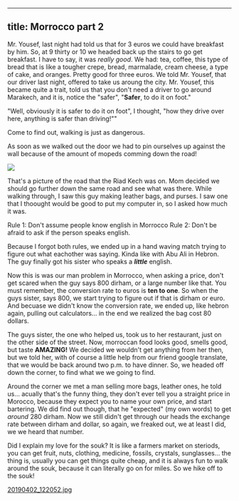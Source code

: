 
---
title: Morrocco part 2
---

Mr. Yousef, last night had told us that for 3 euros we could have breakfast by him. So, at 9 thirty or 10 we headed back up the stairs to go get breakfast. I have to say, it was *really good*. We had: tea, coffee, this type of bread that is like a tougher crepe, bread, marmalade, cream cheese, a type of cake, and oranges. Pretty good for three euros. We told Mr. Yousef, that our driver last night, offered to take us aroung the city. Mr. Yousef, this became quite a trait, told us that you don't need a driver to go around Marakech, and it is, notice the "safer", "**Safer**, to do it on foot." 

"Well, obviously it is safer to do it on foot", I thought, "how they drive over here, anything is safer than driving!""

Come to find out, walking is just as dangerous.

As soon as we walked out the door we had to pin ourselves up against the wall because of the amount of mopeds comming down the road! 

![](/post/travel/mroad.JPG/)

That's a picture of the road that the Riad Kech was on. Mom decided we should go further down the same road and see what was there. While walking through, I saw this guy making leather bags, and purses. I saw one that I thoought would be good to put my computer in, so I asked how much it was. 

Rule 1: Don't assume people know english in Morrocco
Rule 2: Don't be afraid to ask if the person speaks english.

Because I forgot both rules, we ended up in a hand waving match trying to figure out what eachother was saying. Kinda like with Abu Ali in Hebron. The guy finally got his sister who speaks a ***little*** english. 

Now this is was our man problem in Morrocco, when asking a price, don't get scared when the guy says 800 dirham, or a large number like that. You must remember, the conversion rate to euros is **ten to one**. So when the guys sister, says 800, we start trying to figure out if that is dirham or euro. And becuase we didn't know the conversion rate, we ended up, like hebron again, pulling out calculators... in the end we realized the bag cost 80 dollars.

The guys sister, the one who helped us, took us to her restaurant, just on the other side of the street. Now, morroccan food looks good, smells good, but taste **AMAZING!** We decided we wouldn't get anything from her then, but we told her, with of course a little help from our friend google translate, that we would be back around two p.m. to have dinner. So, we headed off down the corner, to find what we we going to find.

Around the corner we met a man selling more bags, leather ones, he told us... acually that's the funny thing, they don't ever tell you a straight price in Morocco, because they expect you to name your own price, and start bartering. We did find out though, that he "expected" (my own words) to get *around* 280 dirham. Now we still didn't get through our heads the exchange rate between dirham and dollar, so again, we freaked out, we at least I did, we we heard that number.

Did I explain my love for the souk? It is like a farmers market on steriods, you can get fruit, nuts, clothing, medicine, fossils, crystals, sunglasses... the thing is, usually you can get things quite cheap, and it is always fun to walk around the souk, because it can literally go on for miles. So we hike off to the souk!

[20190402_122052.jpg]({{site.baseurl}}/site/content/post/20190402_122052.jpg)

